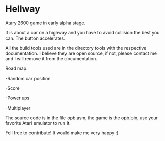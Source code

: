 # Hellway

Atary 2600 game in early alpha stage. 

It is about a car on a highway and you have to avoid collision the best you can. The button accelerates.

All the build tools used are in the directory tools with the respective documentation. I believe they are open source, if not, please contact me and I will remove it from the documentation.

Road map:

  -Random car position 
  
  -Score
  
  -Power ups
  
  -Multiplayer

The source code is in the file opb.asm, the game is the opb.bin, use your favorite Atari emulator to run it.

Fell free to contribute! It would make me very happy :)
